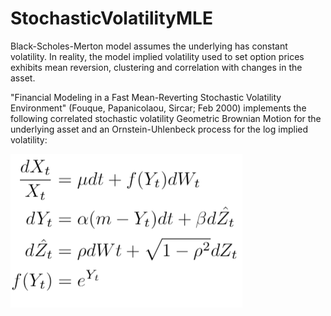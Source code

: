 # StochasticVolatilityMLE

Black-Scholes-Merton model assumes the underlying has constant volatility. In reality, the model implied volatility used to set 
option prices exhibits mean reversion, clustering and correlation with changes in the asset.

"Financial Modeling in a Fast Mean-Reverting Stochastic Volatility Environment" (Fouque, Papanicolaou, Sircar; Feb 2000) implements the 
following correlated stochastic volatility Geometric Brownian Motion for the underlying asset and an Ornstein-Uhlenbeck process for 
the log implied volatility:

![alt text](https://raw.githubusercontent.com/BRutan/StochasticVolatilityMLE/master/Assets/SDEs.png)

